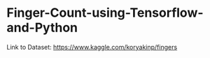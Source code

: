# Finger-Count-using-Tensorflow-and-Python

Link to Dataset: https://www.kaggle.com/koryakinp/fingers
